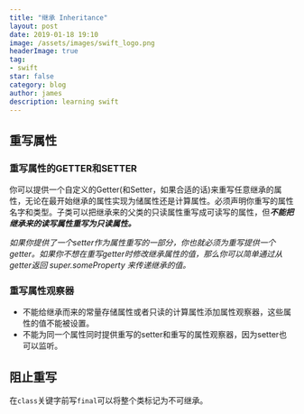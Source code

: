 ```yaml
---
title: "继承 Inheritance"
layout: post
date: 2019-01-18 19:10
image: /assets/images/swift_logo.png
headerImage: true
tag:
- swift
star: false
category: blog
author: james
description: learning swift
---
```


## 重写属性 
### 重写属性的GETTER和SETTER
你可以提供一个自定义的Getter(和Setter，如果合适的话)来重写任意继承的属性，无论在最开始继承的属性实现为储属性还是计算属性。必须声明你重写的属性名字和类型。子类可以把继承来的父类的只读属性重写成可读写的属性，但***不能把继承来的读写属性重写为只读属性。*** 

*如果你提供了一个setter作为属性重写的一部分，你也就必须为重写提供一个getter。如果你不想在重写getter时修改继承属性的值，那么你可以简单通过从getter返回 super.someProperty 来传递继承的值。*

### 重写属性观察器
* 不能给继承而来的常量存储属性或者只读的计算属性添加属性观察器，这些属性的值不能被设置。
* 不能为同一个属性同时提供重写的setter和重写的属性观察器，因为setter也可以监听。

## 阻止重写
在`class`关键字前写`final`可以将整个类标记为不可继承。

